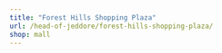 ```yaml
---
title: "Forest Hills Shopping Plaza"
url: /head-of-jeddore/forest-hills-shopping-plaza/
shop: mall
---
```


